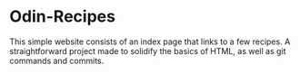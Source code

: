 # Odin-Recipes
This simple website consists of an index page that links to a few recipes. A straightforward project made to solidify the basics of HTML, as well as git commands and commits.